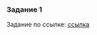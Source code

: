 ### Задание 1
Задание по ссылке: [ссылка](https://github.com/ait-tr/task_fe-css-flexbox-header-cinema)



